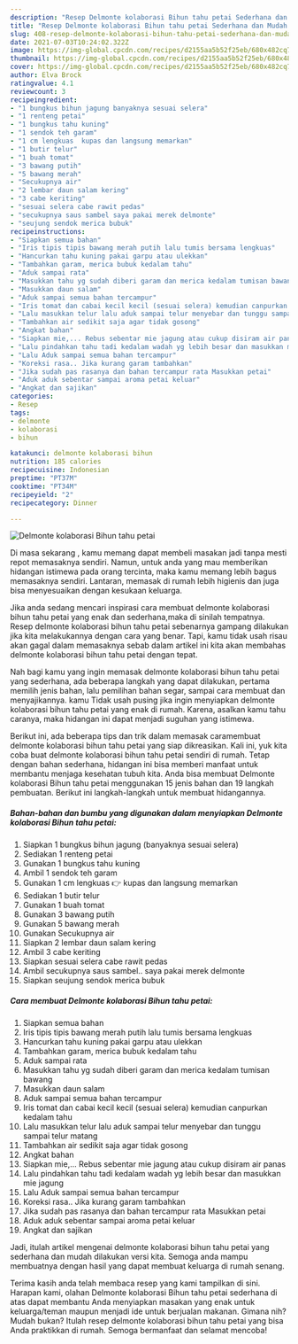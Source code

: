 ```yaml
---
description: "Resep Delmonte kolaborasi Bihun tahu petai Sederhana dan Mudah Dibuat"
title: "Resep Delmonte kolaborasi Bihun tahu petai Sederhana dan Mudah Dibuat"
slug: 408-resep-delmonte-kolaborasi-bihun-tahu-petai-sederhana-dan-mudah-dibuat
date: 2021-07-03T10:24:02.322Z
image: https://img-global.cpcdn.com/recipes/d2155aa5b52f25eb/680x482cq70/delmonte-kolaborasi-bihun-tahu-petai-foto-resep-utama.jpg
thumbnail: https://img-global.cpcdn.com/recipes/d2155aa5b52f25eb/680x482cq70/delmonte-kolaborasi-bihun-tahu-petai-foto-resep-utama.jpg
cover: https://img-global.cpcdn.com/recipes/d2155aa5b52f25eb/680x482cq70/delmonte-kolaborasi-bihun-tahu-petai-foto-resep-utama.jpg
author: Elva Brock
ratingvalue: 4.1
reviewcount: 3
recipeingredient:
- "1 bungkus bihun jagung banyaknya sesuai selera"
- "1 renteng petai"
- "1 bungkus tahu kuning"
- "1 sendok teh garam"
- "1 cm lengkuas  kupas dan langsung memarkan"
- "1 butir telur"
- "1 buah tomat"
- "3 bawang putih"
- "5 bawang merah"
- "Secukupnya air"
- "2 lembar daun salam kering"
- "3 cabe keriting"
- "sesuai selera cabe rawit pedas"
- "secukupnya saus sambel saya pakai merek delmonte"
- "seujung sendok merica bubuk"
recipeinstructions:
- "Siapkan semua bahan"
- "Iris tipis tipis bawang merah putih lalu tumis bersama lengkuas"
- "Hancurkan tahu kuning pakai garpu atau ulekkan"
- "Tambahkan garam, merica bubuk kedalam tahu"
- "Aduk sampai rata"
- "Masukkan tahu yg sudah diberi garam dan merica kedalam tumisan bawang"
- "Masukkan daun salam"
- "Aduk sampai semua bahan tercampur"
- "Iris tomat dan cabai kecil kecil (sesuai selera) kemudian canpurkan kedalam tahu"
- "Lalu masukkan telur lalu aduk sampai telur menyebar dan tunggu sampai telur matang"
- "Tambahkan air sedikit saja agar tidak gosong"
- "Angkat bahan"
- "Siapkan mie,... Rebus sebentar mie jagung atau cukup disiram air panas"
- "Lalu pindahkan tahu tadi kedalam wadah yg lebih besar dan masukkan mie jagung"
- "Lalu Aduk sampai semua bahan tercampur"
- "Koreksi rasa.. Jika kurang garam tambahkan"
- "Jika sudah pas rasanya dan bahan tercampur rata Masukkan petai"
- "Aduk aduk sebentar sampai aroma petai keluar"
- "Angkat dan sajikan"
categories:
- Resep
tags:
- delmonte
- kolaborasi
- bihun

katakunci: delmonte kolaborasi bihun 
nutrition: 185 calories
recipecuisine: Indonesian
preptime: "PT37M"
cooktime: "PT34M"
recipeyield: "2"
recipecategory: Dinner

---
```



![Delmonte kolaborasi Bihun tahu petai](https://img-global.cpcdn.com/recipes/d2155aa5b52f25eb/680x482cq70/delmonte-kolaborasi-bihun-tahu-petai-foto-resep-utama.jpg)

Di masa  sekarang , kamu memang dapat membeli masakan jadi tanpa mesti repot memasaknya sendiri. Namun, untuk anda yang mau memberikan hidangan istimewa pada orang tercinta, maka kamu memang lebih bagus memasaknya sendiri. Lantaran, memasak di rumah lebih higienis dan juga bisa menyesuaikan dengan kesukaan keluarga.

Jika anda sedang mencari inspirasi cara membuat delmonte kolaborasi bihun tahu petai yang enak dan sederhana,maka di sinilah tempatnya. Resep delmonte kolaborasi bihun tahu petai  sebenarnya gampang dilakukan jika kita melakukannya dengan cara yang benar. Tapi, kamu tidak usah risau akan gagal dalam memasaknya 
sebab dalam artikel ini kita akan membahas delmonte kolaborasi bihun tahu petai dengan tepat.  



Nah bagi kamu yang ingin memasak delmonte kolaborasi bihun tahu petai yang sederhana, ada beberapa langkah yang dapat dilakukan, pertama memilih jenis bahan, lalu pemilihan bahan segar, sampai cara membuat dan menyajikannya. kamu Tidak usah pusing jika ingin menyiapkan delmonte kolaborasi bihun tahu petai yang enak di rumah. Karena, asalkan kamu  tahu caranya, maka hidangan ini dapat menjadi suguhan yang istimewa.

Berikut ini, ada beberapa tips dan trik dalam memasak caramembuat delmonte kolaborasi bihun tahu petai yang siap dikreasikan. Kali ini, yuk kita coba buat delmonte kolaborasi bihun tahu petai sendiri di rumah. Tetap dengan bahan sederhana, hidangan ini bisa memberi manfaat untuk membantu menjaga kesehatan tubuh kita. Anda bisa membuat Delmonte kolaborasi Bihun tahu petai menggunakan 15 jenis bahan dan 19 langkah pembuatan. Berikut ini langkah-langkah untuk membuat hidangannya.

<!--inarticleads1-->

##### Bahan-bahan dan bumbu yang digunakan dalam menyiapkan Delmonte kolaborasi Bihun tahu petai:

1. Siapkan 1 bungkus bihun jagung (banyaknya sesuai selera)
1. Sediakan 1 renteng petai
1. Gunakan 1 bungkus tahu kuning
1. Ambil 1 sendok teh garam
1. Gunakan 1 cm lengkuas 👉 kupas dan langsung memarkan
1. Sediakan 1 butir telur
1. Gunakan 1 buah tomat
1. Gunakan 3 bawang putih
1. Gunakan 5 bawang merah
1. Gunakan Secukupnya air
1. Siapkan 2 lembar daun salam kering
1. Ambil 3 cabe keriting
1. Siapkan sesuai selera cabe rawit pedas
1. Ambil secukupnya saus sambel.. saya pakai merek delmonte
1. Siapkan seujung sendok merica bubuk




<!--inarticleads2-->

##### Cara membuat Delmonte kolaborasi Bihun tahu petai:

1. Siapkan semua bahan
1. Iris tipis tipis bawang merah putih lalu tumis bersama lengkuas
1. Hancurkan tahu kuning pakai garpu atau ulekkan
1. Tambahkan garam, merica bubuk kedalam tahu
1. Aduk sampai rata
1. Masukkan tahu yg sudah diberi garam dan merica kedalam tumisan bawang
1. Masukkan daun salam
1. Aduk sampai semua bahan tercampur
1. Iris tomat dan cabai kecil kecil (sesuai selera) kemudian canpurkan kedalam tahu
1. Lalu masukkan telur lalu aduk sampai telur menyebar dan tunggu sampai telur matang
1. Tambahkan air sedikit saja agar tidak gosong
1. Angkat bahan
1. Siapkan mie,... Rebus sebentar mie jagung atau cukup disiram air panas
1. Lalu pindahkan tahu tadi kedalam wadah yg lebih besar dan masukkan mie jagung
1. Lalu Aduk sampai semua bahan tercampur
1. Koreksi rasa.. Jika kurang garam tambahkan
1. Jika sudah pas rasanya dan bahan tercampur rata Masukkan petai
1. Aduk aduk sebentar sampai aroma petai keluar
1. Angkat dan sajikan




Jadi, itulah artikel mengenai  delmonte kolaborasi bihun tahu petai  yang sederhana dan mudah dilakukan versi kita. Semoga anda mampu membuatnya dengan hasil yang dapat membuat keluarga di rumah senang. 

Terima kasih anda telah membaca resep yang kami tampilkan di sini. Harapan kami, olahan  Delmonte kolaborasi Bihun tahu petai sederhana di atas dapat membantu Anda menyiapkan masakan yang enak untuk keluarga/teman maupun menjadi ide untuk berjualan makanan. Gimana nih? Mudah bukan? Itulah resep delmonte kolaborasi bihun tahu petai yang bisa Anda praktikkan di rumah. Semoga bermanfaat dan selamat mencoba!

